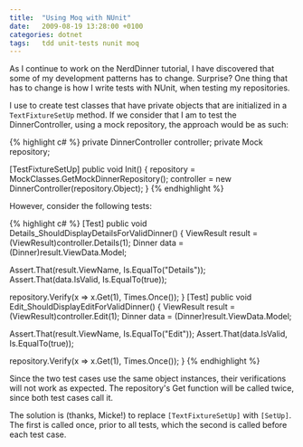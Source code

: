 ```yaml
---
title:  "Using Moq with NUnit"
date:   2009-08-19 13:28:00 +0100
categories: dotnet
tags: 	tdd unit-tests nunit moq
---
```



As I continue to work on the NerdDinner tutorial, I have discovered that some of
my development patterns has to change. Surprise? One thing that has to change is
how I write tests with NUnit, when testing my repositories.

I use to create test classes that have private objects that are initialized in a
`TextFixtureSetUp` method. If we consider that I am to test the DinnerController,
using a mock repository, the approach would be as such:

{% highlight c# %}
private DinnerController controller;
private Mock<IDinnerRepository> repository;

[TestFixtureSetUp]
public void Init()
{
   repository = MockClasses.GetMockDinnerRepository();
   controller = new DinnerController(repository.Object);
}
{% endhighlight %}

However, consider the following tests:

{% highlight c# %}
[Test]
public void Details_ShouldDisplayDetailsForValidDinner()
{
   ViewResult result = (ViewResult)controller.Details(1);
   Dinner data = (Dinner)result.ViewData.Model;

   Assert.That(result.ViewName, Is.EqualTo("Details"));
   Assert.That(data.IsValid, Is.EqualTo(true));

   repository.Verify(x => x.Get(1), Times.Once());
}
[Test]
public void Edit_ShouldDisplayEditForValidDinner()
{
   ViewResult result = (ViewResult)controller.Edit(1);
   Dinner data = (Dinner)result.ViewData.Model;

   Assert.That(result.ViewName, Is.EqualTo("Edit"));
   Assert.That(data.IsValid, Is.EqualTo(true));

   repository.Verify(x => x.Get(1), Times.Once());
}
{% endhighlight %}

Since the two test cases use the same object instances, their verifications will
not work as expected. The repository's Get function will be called twice, since
both test cases call it.

The solution is (thanks, Micke!) to replace `[TextFixtureSetUp]` with `[SetUp]`.
The first is called once, prior to all tests, which the second is called before
each test case.
